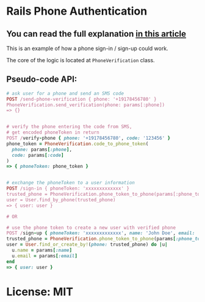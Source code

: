 # Rails Phone Authentication

## You can read the full explanation [in this article](https://www.dmitry-ishkov.com/2021/05/phone-authentication-in-ruby.html)

This is an example of how a phone sign-in / sign-up could work.

The core of the logic is located at `PhoneVerification` class.

## Pseudo-code API:

```ruby
# ask user for a phone and send an SMS code
POST /send-phone-verification { phone: '+19178456780' }
PhoneVerification.send_verification(phone: params[:phone])
=> {}


# verify the phone entering the code from SMS,
# get encoded phoneToken in return
POST /verify-phone { phone: '+19178456780', code: '123456' }
phone_token = PhoneVerification.code_to_phone_token(
  phone: params[:phone],
  code: params[:code]
)
=> { phoneToken: phone_token }


# exchange the phoneToken to a user information
POST /sign-in { phoneToken: 'xxxxxxxxxxxxx' }
trusted_phone = PhoneVerification.phone_token_to_phone(params[:phone_token])
user = User.find_by_phone(trusted_phone)
=> { user: user }

# OR

# use the phone token to create a new user with verified phone
POST /sign-up { phoneToken: 'xxxxxxxxxxxxx', name: 'John Doe', email: 'john@example.com' }
trusted_phone = PhoneVerification.phone_token_to_phone(params[:phone_token])
user = User.find_or_create_by!(phone: trusted_phone) do |u|
  u.name = params[:name]
  u.email = params[:email]
end
=> { user: user }
```

# License: MIT
